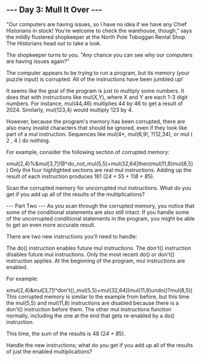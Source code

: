 ## --- Day 3: Mull It Over ---
"Our computers are having issues, so I have no idea if we have any Chief Historians in stock! 
You're welcome to check the warehouse, though," says the mildly flustered shopkeeper at the 
North Pole Toboggan Rental Shop. The Historians head out to take a look.

The shopkeeper turns to you. "Any chance you can see why our computers are 
having issues again?"

The computer appears to be trying to run a program, but its memory 
(your puzzle input) is corrupted. All of the instructions have been jumbled up!

It seems like the goal of the program is just to multiply some numbers. 
It does that with instructions like mul(X,Y), where X and Y are each 1-3 digit numbers. 
For instance, mul(44,46) multiplies 44 by 46 to get a result of 2024. Similarly, mul(123,4) would multiply 123 by 4.

However, because the program's memory has been corrupted, there are also many 
invalid characters that should be ignored, even if they look like part of a mul instruction. 
Sequences like mul(4*, mul(6,9!, ?(12,34), or mul ( 2 , 4 ) do nothing.

For example, consider the following section of corrupted memory:

xmul(2,4)%&mul[3,7]!@^do_not_mul(5,5)+mul(32,64]then(mul(11,8)mul(8,5))
Only the four highlighted sections are real mul instructions. Adding up the 
result of each instruction produces 161 (2*4 + 5*5 + 11*8 + 8*5).

Scan the corrupted memory for uncorrupted mul instructions. What do you get if you add 
up all of the results of the multiplications?

--- Part Two ---
As you scan through the corrupted memory, you notice that some of the conditional 
statements are also still intact. If you handle some of the uncorrupted conditional 
statements in the program, you might be able to get an even more accurate result.

There are two new instructions you'll need to handle:

The do() instruction enables future mul instructions.
The don't() instruction disables future mul instructions.
Only the most recent do() or don't() instruction applies. At the beginning of the 
program, mul instructions are enabled.

For example:

xmul(2,4)&mul[3,7]!^don't()_mul(5,5)+mul(32,64](mul(11,8)undo()?mul(8,5))
This corrupted memory is similar to the example from before, but this time the mul(5,5)
and mul(11,8) instructions are disabled because there is a don't() instruction 
before them. The other mul instructions function normally, including the one at 
the end that gets re-enabled by a do() instruction.

This time, the sum of the results is 48 (2*4 + 8*5).

Handle the new instructions; what do you get if you add up all of the results 
of just the enabled multiplications?